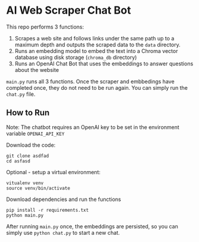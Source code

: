 # AI Web Scraper Chat Bot

This repo performs 3 functions:
1. Scrapes a web site and follows links under the same path up to a maximum depth and outputs the scraped data to the `data` directory.
2. Runs an embedding model to embed the text into a Chroma vector database using disk storage (`chroma_db` directory)
3. Runs an OpenAI Chat Bot that uses the embeddings to answer questions about the website

`main.py` runs all 3 functions. Once the scraper and embbedings have completed once, they do not need to be run again. You can simply run the `chat.py` file.

## How to Run

Note: The chatbot requires an OpenAI key to be set in the environment variable `OPENAI_API_KEY`

Download the code:

```
git clone asdfad
cd asfasd
```

Optional - setup a virtual environment:
```
vitualenv venv
source venv/bin/activate
```

Download dependencies and run the functions
```
pip install -r requirements.txt
python main.py
```

After running `main.py` once, the embeddings are persisted, so you can simply use `python chat.py` to start a new chat.